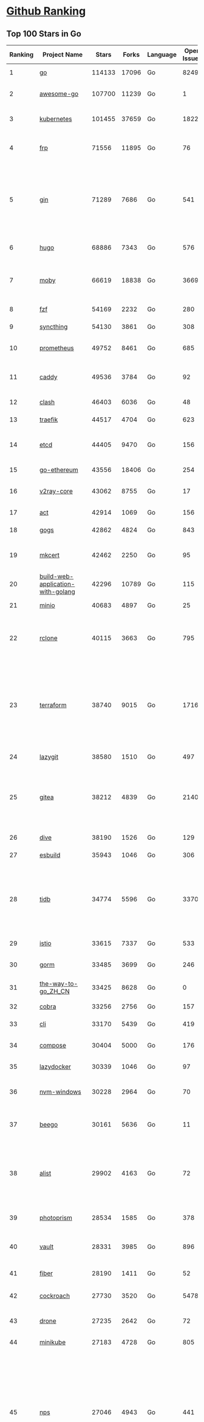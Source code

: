 [Github Ranking](../README.md)
==========

## Top 100 Stars in Go

| Ranking | Project Name | Stars | Forks | Language | Open Issues | Description | Last Commit |
| ------- | ------------ | ----- | ----- | -------- | ----------- | ----------- | ----------- |
| 1 | [go](https://github.com/golang/go) | 114133 | 17096 | Go | 8249 | The Go programming language | 2023-09-07T03:54:27Z |
| 2 | [awesome-go](https://github.com/avelino/awesome-go) | 107700 | 11239 | Go | 1 | A curated list of awesome Go frameworks, libraries and software | 2023-09-07T08:57:25Z |
| 3 | [kubernetes](https://github.com/kubernetes/kubernetes) | 101455 | 37659 | Go | 1822 | Production-Grade Container Scheduling and Management | 2023-09-07T09:00:01Z |
| 4 | [frp](https://github.com/fatedier/frp) | 71556 | 11895 | Go | 76 | A fast reverse proxy to help you expose a local server behind a NAT or firewall to the internet. | 2023-09-06T02:18:15Z |
| 5 | [gin](https://github.com/gin-gonic/gin) | 71289 | 7686 | Go | 541 | Gin is a HTTP web framework written in Go (Golang). It features a Martini-like API with much better performance -- up to 40 times faster. If you need smashing performance, get yourself some Gin. | 2023-09-07T06:53:52Z |
| 6 | [hugo](https://github.com/gohugoio/hugo) | 68886 | 7343 | Go | 576 | The world’s fastest framework for building websites. | 2023-09-07T08:34:18Z |
| 7 | [moby](https://github.com/moby/moby) | 66619 | 18838 | Go | 3669 | Moby Project - a collaborative project for the container ecosystem to assemble container-based systems | 2023-09-07T08:49:44Z |
| 8 | [fzf](https://github.com/junegunn/fzf) | 54169 | 2232 | Go | 280 | :cherry_blossom: A command-line fuzzy finder | 2023-09-05T07:29:59Z |
| 9 | [syncthing](https://github.com/syncthing/syncthing) | 54130 | 3861 | Go | 308 | Open Source Continuous File Synchronization | 2023-09-07T06:04:56Z |
| 10 | [prometheus](https://github.com/prometheus/prometheus) | 49752 | 8461 | Go | 685 | The Prometheus monitoring system and time series database. | 2023-09-06T22:07:15Z |
| 11 | [caddy](https://github.com/caddyserver/caddy) | 49536 | 3784 | Go | 92 | Fast and extensible multi-platform HTTP/1-2-3 web server with automatic HTTPS | 2023-09-07T06:34:24Z |
| 12 | [clash](https://github.com/Dreamacro/clash) | 46403 | 6036 | Go | 48 | A rule-based tunnel in Go. | 2023-09-02T12:56:42Z |
| 13 | [traefik](https://github.com/traefik/traefik) | 44517 | 4704 | Go | 623 | The Cloud Native Application Proxy | 2023-09-06T14:00:53Z |
| 14 | [etcd](https://github.com/etcd-io/etcd) | 44405 | 9470 | Go | 156 | Distributed reliable key-value store for the most critical data of a distributed system | 2023-09-07T08:48:11Z |
| 15 | [go-ethereum](https://github.com/ethereum/go-ethereum) | 43556 | 18406 | Go | 254 | Official Go implementation of the Ethereum protocol | 2023-09-07T08:18:58Z |
| 16 | [v2ray-core](https://github.com/v2ray/v2ray-core) | 43062 | 8755 | Go | 17 | A platform for building proxies to bypass network restrictions. | 2023-09-07T03:03:51Z |
| 17 | [act](https://github.com/nektos/act) | 42914 | 1069 | Go | 156 | Run your GitHub Actions locally 🚀 | 2023-09-04T18:35:08Z |
| 18 | [gogs](https://github.com/gogs/gogs) | 42862 | 4824 | Go | 843 | Gogs is a painless self-hosted Git service | 2023-09-04T21:13:53Z |
| 19 | [mkcert](https://github.com/FiloSottile/mkcert) | 42462 | 2250 | Go | 95 | A simple zero-config tool to make locally trusted development certificates with any names you'd like. | 2023-08-29T08:51:00Z |
| 20 | [build-web-application-with-golang](https://github.com/astaxie/build-web-application-with-golang) | 42296 | 10789 | Go | 115 | A golang ebook intro how to build a web with golang | 2023-09-01T02:56:13Z |
| 21 | [minio](https://github.com/minio/minio) | 40683 | 4897 | Go | 25 | High Performance Object Storage for AI | 2023-09-07T02:05:03Z |
| 22 | [rclone](https://github.com/rclone/rclone) | 40115 | 3663 | Go | 795 | "rsync for cloud storage" - Google Drive, S3, Dropbox, Backblaze B2, One Drive, Swift, Hubic, Wasabi, Google Cloud Storage, Yandex Files | 2023-09-07T02:25:06Z |
| 23 | [terraform](https://github.com/hashicorp/terraform) | 38740 | 9015 | Go | 1716 | Terraform enables you to safely and predictably create, change, and improve infrastructure. It is a source-available tool that codifies APIs into declarative configuration files that can be shared amongst team members, treated as code, edited, reviewed, and versioned. | 2023-09-06T21:25:11Z |
| 24 | [lazygit](https://github.com/jesseduffield/lazygit) | 38580 | 1510 | Go | 497 | simple terminal UI for git commands | 2023-09-07T01:19:19Z |
| 25 | [gitea](https://github.com/go-gitea/gitea) | 38212 | 4839 | Go | 2140 | Git with a cup of tea! Painless self-hosted all-in-one software development service, including Git hosting, code review, team collaboration, package registry and CI/CD | 2023-09-07T08:46:35Z |
| 26 | [dive](https://github.com/wagoodman/dive) | 38190 | 1526 | Go | 129 | A tool for exploring each layer in a docker image | 2023-09-06T20:48:46Z |
| 27 | [esbuild](https://github.com/evanw/esbuild) | 35943 | 1046 | Go | 306 | An extremely fast bundler for the web | 2023-09-04T11:48:33Z |
| 28 | [tidb](https://github.com/pingcap/tidb) | 34774 | 5596 | Go | 3370 | TiDB is an open-source, cloud-native, distributed, MySQL-Compatible database for elastic scale and real-time analytics. Try AI-powered Chat2Query free at : https://tidbcloud.com/free-trial | 2023-09-07T08:53:08Z |
| 29 | [istio](https://github.com/istio/istio) | 33615 | 7337 | Go | 533 | Connect, secure, control, and observe services. | 2023-09-07T08:48:55Z |
| 30 | [gorm](https://github.com/go-gorm/gorm) | 33485 | 3699 | Go | 246 | The fantastic ORM library for Golang, aims to be developer friendly | 2023-09-06T15:07:00Z |
| 31 | [the-way-to-go_ZH_CN](https://github.com/unknwon/the-way-to-go_ZH_CN) | 33425 | 8628 | Go | 0 | 《The Way to Go》中文译本，中文正式名《Go 入门指南》 | 2023-08-12T01:54:36Z |
| 32 | [cobra](https://github.com/spf13/cobra) | 33256 | 2756 | Go | 157 | A Commander for modern Go CLI interactions | 2023-09-01T14:53:55Z |
| 33 | [cli](https://github.com/cli/cli) | 33170 | 5439 | Go | 419 | GitHub’s official command line tool | 2023-09-06T16:41:32Z |
| 34 | [compose](https://github.com/docker/compose) | 30404 | 5000 | Go | 176 | Define and run multi-container applications with Docker | 2023-09-07T07:46:29Z |
| 35 | [lazydocker](https://github.com/jesseduffield/lazydocker) | 30339 | 1046 | Go | 97 | The lazier way to manage everything docker | 2023-09-05T12:13:53Z |
| 36 | [nvm-windows](https://github.com/coreybutler/nvm-windows) | 30228 | 2964 | Go | 70 | A node.js version management utility for Windows. Ironically written in Go. | 2023-08-17T06:59:00Z |
| 37 | [beego](https://github.com/beego/beego) | 30161 | 5636 | Go | 11 | beego is an open-source, high-performance web framework for the Go programming language. | 2023-09-07T07:39:42Z |
| 38 | [alist](https://github.com/alist-org/alist) | 29902 | 4163 | Go | 72 | 🗂️A file list/WebDAV program that supports multiple storages, powered by Gin and Solidjs. / 一个支持多存储的文件列表/WebDAV程序，使用 Gin 和 Solidjs。 | 2023-09-07T07:52:00Z |
| 39 | [photoprism](https://github.com/photoprism/photoprism) | 28534 | 1585 | Go | 378 | AI-Powered Photos App for the Decentralized Web 🌈💎✨ | 2023-09-07T01:59:45Z |
| 40 | [vault](https://github.com/hashicorp/vault) | 28331 | 3985 | Go | 896 | A tool for secrets management, encryption as a service, and privileged access management | 2023-09-07T08:53:31Z |
| 41 | [fiber](https://github.com/gofiber/fiber) | 28190 | 1411 | Go | 52 | ⚡️ Express inspired web framework written in Go | 2023-09-06T11:33:40Z |
| 42 | [cockroach](https://github.com/cockroachdb/cockroach) | 27730 | 3520 | Go | 5478 | CockroachDB - the open source, cloud-native distributed SQL database. | 2023-09-07T08:35:23Z |
| 43 | [drone](https://github.com/harness/drone) | 27235 | 2642 | Go | 72 | Drone is a Container-Native, Continuous Delivery Platform | 2023-09-01T05:23:41Z |
| 44 | [minikube](https://github.com/kubernetes/minikube) | 27183 | 4728 | Go | 805 | Run Kubernetes locally | 2023-09-07T07:45:28Z |
| 45 | [nps](https://github.com/ehang-io/nps) | 27046 | 4943 | Go | 441 | 一款轻量级、高性能、功能强大的内网穿透代理服务器。支持tcp、udp、socks5、http等几乎所有流量转发，可用来访问内网网站、本地支付接口调试、ssh访问、远程桌面，内网dns解析、内网socks5代理等等……，并带有功能强大的web管理端。a lightweight, high-performance, powerful intranet penetration proxy server, with a powerful web management terminal. | 2023-07-17T03:53:54Z |
| 46 | [consul](https://github.com/hashicorp/consul) | 26869 | 4374 | Go | 1091 | Consul is a distributed, highly available, and data center aware solution to connect and configure applications across dynamic, distributed infrastructure. | 2023-09-07T02:49:10Z |
| 47 | [echo](https://github.com/labstack/echo) | 26520 | 2193 | Go | 53 | High performance, minimalist Go web framework | 2023-09-05T01:11:46Z |
| 48 | [portainer](https://github.com/portainer/portainer) | 26463 | 2235 | Go | 326 | Making Docker and Kubernetes management easy. | 2023-09-06T21:29:27Z |
| 49 | [influxdb](https://github.com/influxdata/influxdb) | 26064 | 3422 | Go | 1746 | Scalable datastore for metrics, events, and real-time analytics | 2023-08-20T02:18:22Z |
| 50 | [pocketbase](https://github.com/pocketbase/pocketbase) | 25682 | 1063 | Go | 40 | Open Source realtime backend in 1 file | 2023-09-06T11:13:09Z |
| 51 | [go-zero](https://github.com/zeromicro/go-zero) | 25386 | 3595 | Go | 312 | A cloud-native Go microservices framework with cli tool for productivity. | 2023-09-07T02:26:07Z |
| 52 | [kit](https://github.com/go-kit/kit) | 25379 | 2448 | Go | 35 | A standard library for microservices. | 2023-09-05T12:47:44Z |
| 53 | [helm](https://github.com/helm/helm) | 24892 | 6860 | Go | 270 | The Kubernetes Package Manager | 2023-09-06T03:11:05Z |
| 54 | [k3s](https://github.com/k3s-io/k3s) | 24359 | 2114 | Go | 94 | Lightweight Kubernetes | 2023-09-06T20:33:13Z |
| 55 | [iris](https://github.com/kataras/iris) | 24314 | 2486 | Go | 88 | The fastest HTTP/2 Go Web Framework. New, modern and easy to learn. Fast development with Code you control. Unbeatable cost-performance ratio :rocket: | 2023-09-04T08:39:32Z |
| 56 | [viper](https://github.com/spf13/viper) | 23930 | 1964 | Go | 375 | Go configuration with fangs | 2023-09-06T13:15:14Z |
| 57 | [nsq](https://github.com/nsqio/nsq) | 23746 | 2887 | Go | 50 | A realtime distributed messaging platform | 2023-07-16T20:11:26Z |
| 58 | [v2ray-core](https://github.com/v2fly/v2ray-core) | 23746 | 3761 | Go | 44 | A platform for building proxies to bypass network restrictions. | 2023-09-05T22:08:11Z |
| 59 | [croc](https://github.com/schollz/croc) | 23488 | 1000 | Go | 109 | Easily and securely send things from one computer to another :crocodile: :package: | 2023-09-05T03:06:06Z |
| 60 | [faas](https://github.com/openfaas/faas) | 23455 | 1870 | Go | 31 | OpenFaaS - Serverless Functions Made Simple | 2023-09-07T05:33:16Z |
| 61 | [docker_practice](https://github.com/yeasy/docker_practice) | 22865 | 5591 | Go | 4 | Learn and understand Docker&Container technologies, with real DevOps practice! | 2023-08-18T04:55:29Z |
| 62 | [go-patterns](https://github.com/tmrts/go-patterns) | 22750 | 2101 | Go | 17 | Curated list of Go design patterns, recipes and idioms | 2023-04-30T11:12:57Z |
| 63 | [milvus](https://github.com/milvus-io/milvus) | 22705 | 2495 | Go | 617 | A cloud-native vector database, storage for next generation AI applications | 2023-09-07T08:45:11Z |
| 64 | [micro](https://github.com/zyedidia/micro) | 22627 | 1146 | Go | 696 | A modern and intuitive terminal-based text editor | 2023-09-06T21:02:34Z |
| 65 | [k9s](https://github.com/derailed/k9s) | 22132 | 1417 | Go | 426 | 🐶 Kubernetes CLI To Manage Your Clusters In Style! | 2023-09-04T23:26:54Z |
| 66 | [dapr](https://github.com/dapr/dapr) | 21852 | 1709 | Go | 361 | Dapr is a portable, event-driven, runtime for building distributed applications across cloud and edge. | 2023-09-07T06:41:48Z |
| 67 | [vegeta](https://github.com/tsenart/vegeta) | 21807 | 1328 | Go | 52 | HTTP load testing tool and library. It's over 9000! | 2023-09-01T17:19:45Z |
| 68 | [rancher](https://github.com/rancher/rancher) | 21517 | 2874 | Go | 2517 | Complete container management platform | 2023-09-07T08:48:16Z |
| 69 | [k6](https://github.com/grafana/k6) | 21406 | 1124 | Go | 436 | A modern load testing tool, using Go and JavaScript - https://k6.io | 2023-09-07T08:50:59Z |
| 70 | [fyne](https://github.com/fyne-io/fyne) | 21252 | 1210 | Go | 542 | Cross platform GUI toolkit in Go inspired by Material Design | 2023-09-06T10:07:54Z |
| 71 | [restic](https://github.com/restic/restic) | 21111 | 1347 | Go | 386 | Fast, secure, efficient backup program | 2023-09-06T20:55:49Z |
| 72 | [delve](https://github.com/go-delve/delve) | 20995 | 2093 | Go | 94 | Delve is a debugger for the Go programming language. | 2023-08-31T13:47:43Z |
| 73 | [harbor](https://github.com/goharbor/harbor) | 20785 | 4443 | Go | 566 | An open source trusted cloud native registry project that stores, signs, and scans content. | 2023-09-07T06:52:43Z |
| 74 | [filebrowser](https://github.com/filebrowser/filebrowser) | 20752 | 2470 | Go | 87 | 📂 Web File Browser | 2023-09-06T15:00:51Z |
| 75 | [colly](https://github.com/gocolly/colly) | 20680 | 1639 | Go | 142 | Elegant Scraper and Crawler Framework for Golang | 2023-08-22T17:11:42Z |
| 76 | [cli](https://github.com/urfave/cli) | 20664 | 1696 | Go | 39 | A simple, fast, and fun package for building command line apps in Go | 2023-09-02T22:04:39Z |
| 77 | [testify](https://github.com/stretchr/testify) | 20519 | 1493 | Go | 260 | A toolkit with common assertions and mocks that plays nicely with the standard library | 2023-09-06T22:26:12Z |
| 78 | [fasthttp](https://github.com/valyala/fasthttp) | 20086 | 1673 | Go | 70 | Fast HTTP package for Go. Tuned for high performance. Zero memory allocations in hot paths. Up to 10x faster than net/http | 2023-09-02T15:56:18Z |
| 79 | [loki](https://github.com/grafana/loki) | 19962 | 2898 | Go | 1017 | Like Prometheus, but for logs. | 2023-09-07T08:52:04Z |
| 80 | [websocket](https://github.com/gorilla/websocket) | 19759 | 3393 | Go | 29 | Package gorilla/websocket is a fast, well-tested and widely used WebSocket implementation for Go. | 2023-09-05T19:52:08Z |
| 81 | [filebrowser](https://github.com/filebrowser/filebrowser) | 20752 | 2470 | Go | 87 | 📂 Web File Browser | 2023-09-06T15:00:51Z |
| 82 | [colly](https://github.com/gocolly/colly) | 20680 | 1639 | Go | 142 | Elegant Scraper and Crawler Framework for Golang | 2023-08-22T17:11:42Z |
| 83 | [cli](https://github.com/urfave/cli) | 20664 | 1696 | Go | 39 | A simple, fast, and fun package for building command line apps in Go | 2023-09-02T22:04:39Z |
| 84 | [testify](https://github.com/stretchr/testify) | 20519 | 1493 | Go | 260 | A toolkit with common assertions and mocks that plays nicely with the standard library | 2023-09-06T22:26:12Z |
| 85 | [learn-go-with-tests](https://github.com/quii/learn-go-with-tests) | 20104 | 2650 | Go | 38 | Learn Go with test-driven development | 2023-09-05T03:17:48Z |
| 86 | [fasthttp](https://github.com/valyala/fasthttp) | 20086 | 1673 | Go | 70 | Fast HTTP package for Go. Tuned for high performance. Zero memory allocations in hot paths. Up to 10x faster than net/http | 2023-09-02T15:56:18Z |
| 87 | [loki](https://github.com/grafana/loki) | 19962 | 2898 | Go | 1017 | Like Prometheus, but for logs. | 2023-09-07T08:52:04Z |
| 88 | [websocket](https://github.com/gorilla/websocket) | 19759 | 3393 | Go | 29 | Package gorilla/websocket is a fast, well-tested and widely used WebSocket implementation for Go. | 2023-09-05T19:52:08Z |
| 89 | [bubbletea](https://github.com/charmbracelet/bubbletea) | 19643 | 618 | Go | 45 | A powerful little TUI framework 🏗 | 2023-09-06T17:24:44Z |
| 90 | [zap](https://github.com/uber-go/zap) | 19635 | 1394 | Go | 98 | Blazing fast, structured, leveled logging in Go. | 2023-09-06T00:31:33Z |
| 91 | [dgraph](https://github.com/dgraph-io/dgraph) | 19570 | 1484 | Go | 206 | The high-performance database for modern applications | 2023-09-07T05:48:57Z |
| 92 | [mux](https://github.com/gorilla/mux) | 19104 | 1801 | Go | 10 | Package gorilla/mux is a powerful HTTP router and URL matcher for building Go web servers with 🦍 | 2023-09-03T20:05:09Z |
| 93 | [podman](https://github.com/containers/podman) | 18997 | 2047 | Go | 416 | Podman: A tool for managing OCI containers and pods. | 2023-09-07T02:47:00Z |
| 94 | [Cloudreve](https://github.com/cloudreve/Cloudreve) | 18863 | 3120 | Go | 201 | 🌩支持多家云存储的云盘系统 (Self-hosted file management and sharing system, supports multiple storage providers) | 2023-09-06T06:46:17Z |
| 95 | [grpc-go](https://github.com/grpc/grpc-go) | 18698 | 4102 | Go | 128 | The Go language implementation of gRPC. HTTP/2 based RPC | 2023-09-07T08:39:21Z |
| 96 | [trivy](https://github.com/aquasecurity/trivy) | 18518 | 1846 | Go | 149 | Find vulnerabilities, misconfigurations, secrets, SBOM in containers, Kubernetes, code repositories, clouds and more | 2023-09-06T13:22:31Z |
| 97 | [AdGuardHome](https://github.com/AdguardTeam/AdGuardHome) | 18410 | 1528 | Go | 869 | Network-wide ads & trackers blocking DNS server | 2023-09-06T16:42:41Z |
| 98 | [jaeger](https://github.com/jaegertracing/jaeger) | 18218 | 2232 | Go | 332 | CNCF Jaeger, a Distributed Tracing Platform | 2023-09-07T04:27:05Z |
| 99 | [gin-vue-admin](https://github.com/flipped-aurora/gin-vue-admin) | 18216 | 5512 | Go | 36 | 基于vite+vue3+gin搭建的开发基础平台（支持TS,JS混用），集成jwt鉴权，权限管理，动态路由，显隐可控组件，分页封装，多点登录拦截，资源权限，上传下载，代码生成器，表单生成器,chatGPT自动查表等开发必备功能。 | 2023-09-06T06:01:43Z |
| 100 | [seaweedfs](https://github.com/seaweedfs/seaweedfs) | 18202 | 2018 | Go | 211 | SeaweedFS is a fast distributed storage system for blobs, objects, files, and data lake, for billions of files! Blob store has O(1) disk seek, cloud tiering. Filer supports Cloud Drive, cross-DC active-active replication, Kubernetes, POSIX FUSE mount, S3 API, S3 Gateway, Hadoop, WebDAV, encryption, Erasure Coding. | 2023-09-07T06:16:43Z |

